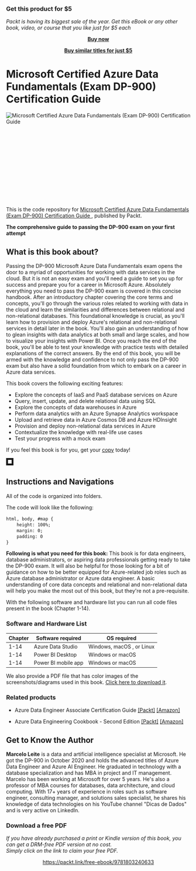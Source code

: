 
### Get this product for $5

<i>Packt is having its biggest sale of the year. Get this eBook or any other book, video, or course that you like just for $5 each</i>


<b><p align='center'>[Buy now](https://packt.link/9781803240633)</p></b>


<b><p align='center'>[Buy similar titles for just $5](https://subscription.packtpub.com/search)</p></b>


# Microsoft Certified Azure Data Fundamentals (Exam DP-900) Certification Guide	

<a href="https://www.packtpub.com/product/microsoft-certified-azure-data-fundamentals-exam-dp-900-certification-guide/9781803240633"><img src="https://static.packt-cdn.com/products/9781803240633/cover/smaller" alt="Microsoft Certified Azure Data Fundamentals (Exam DP-900) Certification Guide" height="256px" align="right"></a>

This is the code repository for [Microsoft Certified Azure Data Fundamentals (Exam DP-900) Certification Guide	](https://www.packtpub.com/product/microsoft-certified-azure-data-fundamentals-exam-dp-900-certification-guide/9781803240633), published by Packt.

**The comprehensive guide to passing the DP-900 exam on your first attempt**

## What is this book about?
Passing the DP-900 Microsoft Azure Data Fundamentals exam opens the door to a myriad of opportunities for working with data services in the cloud. But it is not an easy exam and you'll need a guide to set you up for success and prepare you for a career in Microsoft Azure.
Absolutely everything you need to pass the DP-900 exam is covered in this concise handbook. After an introductory chapter covering the core terms and concepts, you'll go through the various roles related to working with data in the cloud and learn the similarities and differences between relational and non-relational databases. This foundational knowledge is crucial, as you'll learn how to provision and deploy Azure's relational and non-relational services in detail later in the book. You'll also gain an understanding of how to glean insights with data analytics at both small and large scales, and how to visualize your insights with Power BI. Once you reach the end of the book, you'll be able to test your knowledge with practice tests with detailed explanations of the correct answers.
By the end of this book, you will be armed with the knowledge and confidence to not only pass the DP-900 exam but also have a solid foundation from which to embark on a career in Azure data services.

This book covers the following exciting features: 
* Explore the concepts of IaaS and PaaS database services on Azure
* Query, insert, update, and delete relational data using SQL
* Explore the concepts of data warehouses in Azure
* Perform data analytics with an Azure Synapse Analytics workspace
* Upload and retrieve data in Azure Cosmos DB and Azure HDInsight
* Provision and deploy non-relational data services in Azure
* Contextualize the knowledge with real-life use cases
* Test your progress with a mock exam

If you feel this book is for you, get your [copy](https://www.amazon.com/dp/1803240636) today!

<a href="https://www.packtpub.com/?utm_source=github&utm_medium=banner&utm_campaign=GitHubBanner"><img src="https://raw.githubusercontent.com/PacktPublishing/GitHub/master/GitHub.png" alt="https://www.packtpub.com/" border="5" /></a>

## Instructions and Navigations
All of the code is organized into folders.

The code will look like the following:
```
html, body, #map {
    height: 100%;
    margin: 0;
    padding: 0
}
```

**Following is what you need for this book:**
This book is for data engineers, database administrators, or aspiring data professionals getting ready to take the DP-900 exam. It will also be helpful for those looking for a bit of guidance on how to be better equipped for Azure-related job roles such as Azure database administrator or Azure data engineer. A basic understanding of core data concepts and relational and non-relational data will help you make the most out of this book, but they're not a pre-requisite.	

With the following software and hardware list you can run all code files present in the book (Chapter 1-14).

### Software and Hardware List

| Chapter  | Software required                                                                    | OS required                        |
| -------- | -------------------------------------------------------------------------------------| -----------------------------------|
|  	1-14	   |  Azure Data Studio							                                            			  | Windows, macOS , or Linux |
|     1-14   | Power BI Desktop  																					  |     Windows or macOS                               |
| 1-14       |Power BI mobile app                                           |Windows or macOS             |

We also provide a PDF file that has color images of the screenshots/diagrams used in this book. [Click here to download it](https://packt.link/LTQeN).


### Related products <Other books you may enjoy>
* Azure Data Engineer Associate Certification Guide [[Packt]](https://www.packtpub.com/product/azure-data-engineer-associate-certification-guide/9781801816069) [[Amazon]](https://www.amazon.com/dp/1801816069)

* Azure Data Engineering Cookbook - Second Edition [[Packt]](https://www.packtpub.com/product/azure-data-engineering-cookbook-second-edition/9781803246789) [[Amazon]](https://www.amazon.com/dp/1803246782)

## Get to Know the Author
**Marcelo Leite** is a data and artificial intelligence specialist at Microsoft. He got the DP-900 in October 2020 and holds the advanced titles of Azure Data Engineer and Azure AI Engineer. He graduated in technology with a database specialization and has MBA in project and IT management. Marcelo has been working at Microsoft for over 5 years. He's also a professor of MBA courses for databases, data architecture, and cloud computing. With 17+ years of experience in roles such as software engineer, consulting manager, and solutions sales specialist, he shares his knowledge of data technologies on his YouTube channel "Dicas de Dados" and is very active on LinkedIn.	

### Download a free PDF

 <i>If you have already purchased a print or Kindle version of this book, you can get a DRM-free PDF version at no cost.<br>Simply click on the link to claim your free PDF.</i>
<p align="center"> <a href="https://packt.link/free-ebook/9781803240633">https://packt.link/free-ebook/9781803240633 </a> </p>